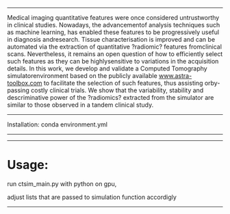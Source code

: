  ------------------------
 
Medical imaging quantitative features were once considered untrustworthy in clinical studies. Nowadays, the advancementof analysis techniques such as machine learning, has enabled these features to be progressively useful in diagnosis andresearch. Tissue characterisation is improved and can be automated via the extraction of quantitative ?radiomic? features fromclinical scans.  Nevertheless, it remains an open question of how to efficiently select such features as they can be highlysensitive to variations in the acquisition details.  In this work, we develop and validate a Computed Tomography simulatorenvironment based on the publicly available www.astra-toolbox.com to facilitate the selection of such features, thus assisting orby-passing costly clinical trials. We show that the variability, stability and descriminative power of the ?radiomics? extracted from the simulator are similar to those observed in a tandem clinical study.

------------------------

 Installation: conda environment.yml 

------------------------

------------------------

# Usage:

run ctsim_main.py with python on gpu,

adjust lists that are passed to simulation function accordigly 

------------------------


